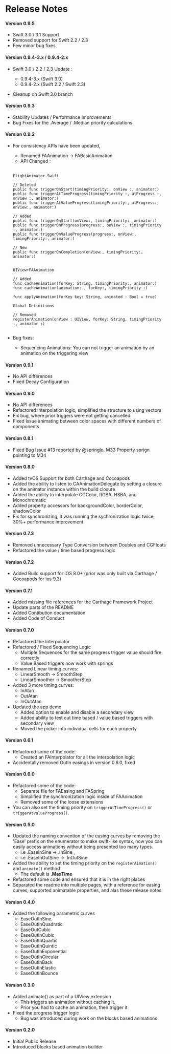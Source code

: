# Release Notes

#### Version 0.9.5
* Swift 3.0 / 3.1 Support
* Removed support for Swift 2.2 / 2.3
* Few minor bug fixes

#### Version 0.9.4-3.x  / 0.9.4-2.x

* Swift 3.0 / 2.2 / 2.3 Update :
	- 0.9.4-3.x (Swift 3.0)
	- 0.9.4-2.x (Swift 2.2 / Swift 2.3)

* Cleanup on Swift 3.0 branch


#### Version 0.9.3

* Stability Updates / Performance Improvements
* Bug Fixes for the .Average / .Median priority calculations

#### Version 0.9.2

* For consistency APIs have been updated,
	- Renamed FAAnimation -> FABasicAnimation
	- API Changed :

	<br>

	```
	FlightAnimator.Swift

	// Deleted
	public func triggerOnStart(timingPriority:, onView :, animator:)
	public func triggerAtTimeProgress(timingPriority :, atProgress :, onView :, animator:)                                                
	public func triggerAtValueProgress(timingPriority:, atProgress:, onView:, animator:)                         

	// Added
	public func triggerOnStart(onView:, timingPriority: ,animator:)
	public func triggerOnProgress(progress:, onView :, timingPriority :, animator:)
	public func triggerOnValueProgress(progress:, onView:, timingPriority:, animator:)
    
    // New
	public func triggerOnCompletion(onView:, timingPriority:, animator:)  


	UIView+FAAnimation 

	// Added
	func cacheAnimation(forKey: String, timingPriority:, animator:)
	func cacheAnimation(animation: , forKey:, timingPriority :)   

    func applyAnimation(forKey key: String, animated : Bool = true)
	  
	Global Definitions

	// Removed
	registerAnimation(onView : UIView, forKey: String, timingPriority :, animator :) 
                            
	```

* Bug fixes:
 	- Sequencing Animations:  You can not trigger an animation by an animation on the triggering view 



#### Version 0.9.1
* No API differences
* Fixed Decay Configuration

#### Version 0.9.0
* No API differences
* Refactored Interpolation logic, simplified the structure to using vectors
* Fix bug, where prior triggers were not getting cancelled
* Fixed Issue animating between color spaces with different numbers of components

#### Version 0.8.1
* Fixed Bug Issue #13 reported by @springlo, M33 Property sprign pointing to M34

#### Version 0.8.0
* Added tvOS Support for both Carthage and Cocoapods
* Added the ability to listen to CAAnimationDelegate by setting a closure on the animator instance within the build closure 
* Added the ability to interpolate CGColor, RGBA, HSBA, and Monochromatic
* Added property accessors for backgroundColor, borderColor, shadowColor
* Fix for synchronizing, it was running the sychronization logic twice, 30%+ performance improvement

#### Version 0.7.3
* Removed unnecessary Type Conversion between Doubles and CGFloats
* Refactored the value / time based progress logic

#### Version 0.7.2
* Added Build support for iOS 8.0+ (prior was only built via Carthage / Cocoapods for ios 9.3)

#### Version 0.7.1

* Added missing file references for the Carthage Framework Project
* Update parts of the README
* Added Contibution documentation
* Added Code of Conduct

#### Version 0.7.0

* Refactored the Interpolator
* Refactored / Fixed Sequencing Logic
	* Multiple Sequences for the same progress trigger value should fire correctly
	* Value Based triggers now work with springs
* Renamed Linear timing curves:
	* LinearSmooth -> SmoothStep
	* LinearSmoother -> SmootherStep
* Added 3 more timing curves:
	* InAtan
	* OutAtan
	* InOutAtan
* Updated the app demo
	* Added option to enable and disable a secondary view
	* Added ability to test out time based / value based triggers with secondary view
	* Moved the picker into individual cells for each property 	
	
#### Version 0.6.1

* Refactored some of the code:
	* Created an FAInterpolator for all the interpolation logic
* Accidentally removed OutIn easings in version 0.6.0, fixed 


#### Version 0.6.0

* Refactored some of the code:
	* Separate file for FAEasing and FASpring
	* Simplified the synchronization logic inside of FAAnimation
	* Removed some of the loose extensions
* You can also set the timing priority on ``triggerAtTimeProgress()`` or ``triggerAtValueProgress()``. 


#### Version 0.5.0

* Updated the naming convention of the easing curves by removing the 'Ease' prefix on the enumerator to make swift-like syntax, now you can easily access animations without being presented too many types.
	* i.e .EaseInSine -> .InSine , 
	* i.e .EaseInOutSine -> .InOutSine
* Added the ability to set the timing priority on the ``registerAimation()`` and ``animate()`` method 
	* The default is **.MaxTime**
* Refactored some code and ensured that it is in the right places
* Separated the readme into multiple pages, with a reference for easing curves, supported animatable properties, and alas these release notes


#### Version 0.4.0

* Added the following parametric curves
	* EaseOutInSine
	* EaseOutInQuadratic
	* EaseOutCubic
	* EaseOutInCubic
	* EaseOutInQuartic
	* EaseOutInQuintic
	* EaseOutInExponential
	* EaseOutInCircular
	* EaseOutInBack
	* EaseOutInElastic
	* EaseOutInBounce

#### Version 0.3.0

* Added animate() as part of a UIView extension
	* This triggers an animation without caching it.
	* Prior you had to cache an animation, then trigger it
* Fixed the progress trigger logic
	* Bug was introduced during work on the blocks based animations

#### Version 0.2.0

* Initial Public Release
* Introduced blocks based animation builder
